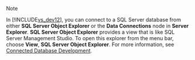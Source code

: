 > [!NOTE]
>  In [!INCLUDE[vs_dev12](../includes/vs-dev12-md.md)], you can connect to a SQL Server database from either **SQL Server Object Explorer** or the **Data Connections** node in **Server Explorer**. **SQL Server Object Explorer** provides a view that is like SQL Server Management Studio. To open this explorer from the menu bar, choose **View**, **SQL Server Object Explorer**. For more information, see [Connected Database Development](http://go.microsoft.com/fwlink/?LinkId=233646).